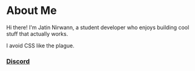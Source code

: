 # About Me

Hi there! I'm Jatin Nirwann, a student developer who enjoys building cool stuff that actually works.

I avoid CSS like the plague.

### [Discord](https://discord.com/users/1137059152909312030)
